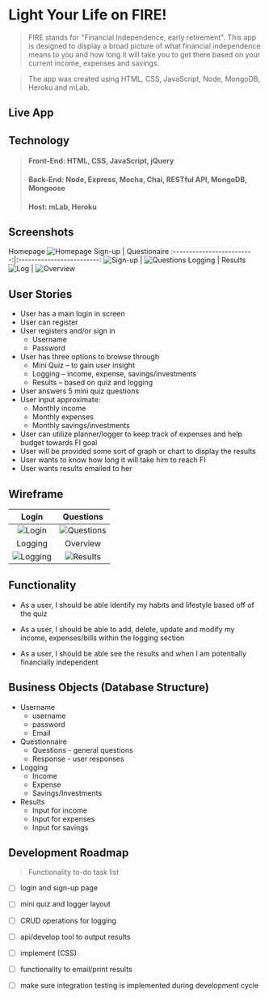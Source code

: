 # Light Your Life on FIRE!
> FIRE stands for "Financial Independence, early retirement". This app is designed to display a broad picture of what financial independence means to you and how long it will take you to get there based on your current income, expenses and savings. 

> The app was created using HTML, CSS, JavaScript, Node, MongoDB, Heroku and mLab.

## Live App 
[](https://fire-node-app.herokuapp.com/)

## Technology 
> #### **Front-End:** HTML, CSS, JavaScript, jQuery
> #### **Back-End:**  Node, Express, Mocha, Chai, RESTful API, MongoDB, Mongoose
> #### **Host:**  mLab, Heroku

## Screenshots
Homepage
![Homepage](/Images/Homepage.png)
Sign-up  | Questionaire 
:-------------------------:|:-------------------------:
![Sign-up](/Images/Sign-up.png)  |  ![Questions](/Images/questionaire.png)
Logging  | Results 
![Log](/Images/Log.png) | ![Overview](/Images/overview.png)

## User Stories
*   User has a main login in screen
*   User can register
*	User registers and/or sign in
    *   Username
	*   Password
*	User has three options to browse through
	*   Mini Quiz – to gain user insight
    *	Logging – income, expense, savings/investments
    *	Results – based on quiz and logging
*	User answers 5 mini quiz questions
*	User input approximate:
    *	Monthly income
    *	Monthly expenses
    *	Monthly savings/investments
*	User can utilize planner/logger to keep track of    expenses and help budget towards FI goal
*	User will be provided some sort of graph or chart to display the results
*	User wants to know how long it will take him to reach FI
*	User wants results emailed to her

## Wireframe
Login  | Questions 
:-------------------------:|:-------------------------:
![Login](/Images/Wireframe-login.png)  |  ![Questions](/Images/Wireframe-questions.png)
Logging  | Overview 
![Logging](/Images/Wireframe-logger.png) | ![Results](/Images/Wireframe-results.png)

## Functionality 
*	As a user, I should be able identify my habits and lifestyle based off of the quiz

*	As a user, I should be able to add, delete, update and modify my income, expenses/bills within the logging section

*	As a user, I should be able see the results and when I am potentially financially independent

## Business Objects (Database Structure) 
*   Username
    *   username
    *   password
    *   Email
*   Questionnaire 
    *   Questions - general questions
    *   Response - user responses
*   Logging
    *   Income
    *   Expense
    *   Savings/Investments
*   Results
    *   Input for income
    *   Input for expenses
    *   Input for savings

## Development Roadmap 
> Functionality to-do task list
- [ ] login and sign-up page
- [ ] mini quiz and logger layout
- [ ] CRUD operations for logging
- [ ] api/develop tool to output results
- [ ] implement (CSS)
- [ ] functionality to email/print results
- [ ] make sure integration testing is implemented during development cycle

